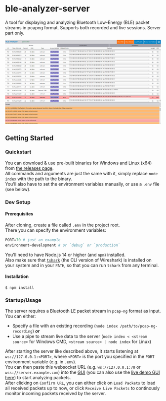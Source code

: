 # ble-analyzer-server
A tool for displaying and analyzing Bluetooth Low-Energy (BLE) packet streams in pcapng format. Supports both recorded and live sessions. Server part only.

![Screenshot](./Screenshot_Overview.png)

## Getting Started

### Quickstart

You can download & use pre-built binaries for Windows and Linux (x64) from [the releases page](https://github.com/Chaphasilor/ble-analyzer-server/releases).  
All commands and arguments are just the same with it, simply replace `node index` with the path to the binary.  
You'll also have to set the environment variables manually, or use a `.env` file (see below).

### Dev Setup

#### Prerequisites

After cloning, create a file called `.env` in the project root.  
There you can specify the environment variables:

```s
PORT=70 # just an example
environment=development # or `debug` or `production`
```

You'll need to have Node.js 14 or higher (and `npm`) installed.  
Also make sure that [`tshark`](https://tshark.dev/) (the CLI version of Wireshark) is installed on your system and in your `PATH`, so that you can run `tshark` from any terminal.

#### Installation

```sh-session
$ npm install
```

### Startup/Usage

The server requires a Bluetooth LE packet stream in `pcap-ng` format as input.  
You can either:

- Specify a file with an existing recording (`node index /path/to/pcap-ng-recording`) ***or***
- Use a pipe to stream live data to the server (`node index < <stream source>` for Windows CMD, `<stream source> | node index` for Linux)

After starting the server like described above, it starts listening at `ws://127.0.0.1:<PORT>`, where `<PORT>` is the port you specified in the `PORT` environment variable (e.g. in `.env`).  
You can then paste this websocket URL (e.g. `ws://127.0.0.1:70` or `wss://server.example.com`) into the [GUI](https://github.com/Chaphasilor/ble-analyzer-gui) (you can also use the [live demo GUI here](https://ble-analyzer-gui.netlify.app/)) to start analyzing packets.  
After clicking on `Confirm URL`, you can either click on `Load Packets` to load all received packets up to now, or click `Receive Live Packets` to continously monitor incoming packets received by the server.
